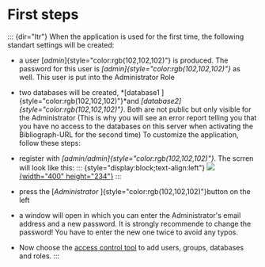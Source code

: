 First steps
===========
::: {dir="ltr"}
When the application is used for the first time, the following standart settings will be created:
-   a user [*admin*]{style="color:rgb(102,102,102)"} is produced. The password for this user is *[admin]{style="color:rgb(102,102,102)"}* as well. This user is put into the Administrator Role
-   two databases will be created, *[database1 ]{style="color:rgb(102,102,102)"}*and *[database2]{style="color:rgb(102,102,102)"}*. Both are not public but only visible for the Administrator (This is why you will see an error report telling you that you have no access to the databases on this server when activating the Bibliograph-URL for the second time)
To customize the application, follow these steps:
-   register with *[admin/admin]{style="color:rgb(102,102,102)"}*. The scrren will look like this:
::: {style="display:block;text-align:left"}
[![](../_/rsrc/1409170121963/administration/first-steps/Bild%203.png%3Fheight=234&width=400){width="400" height="234"}](first-steps/Bild%203.png%3Fattredirects=0)
:::

-   press the [*Administrator* ]{style="color:rgb(102,102,102)"}button on the left
-   a window will open in which you can enter the Administrator's email address and a new password. It is strongly recommende to change the password! You have to enter the new one twice to avoid any typos.
-   Now choose the [access control tool](access-control.html) to add users, groups, databases and roles.
:::
